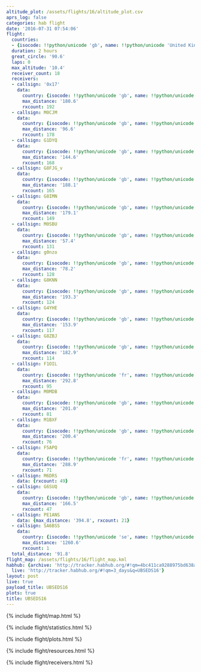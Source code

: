 ```yaml
---
altitude_plot: /assets/flights/16/altitude_plot.csv
aprs_log: false
categories: hab flight
date: '2016-07-31 07:54:06'
flight:
  countries:
  - {isocode: !!python/unicode 'gb', name: !!python/unicode 'United Kingdom'}
  duration: 2 hours
  great_circle: '90.6'
  laps: 0
  max_altitude: '10.4'
  receiver_count: 18
  receivers:
  - callsign: '0x17'
    data:
      country: {isocode: !!python/unicode 'gb', name: !!python/unicode 'United Kingdom'}
      max_distance: '180.6'
      rxcount: 192
  - callsign: M0CJM
    data:
      country: {isocode: !!python/unicode 'gb', name: !!python/unicode 'United Kingdom'}
      max_distance: '96.6'
      rxcount: 178
  - callsign: G1DYQ
    data:
      country: {isocode: !!python/unicode 'gb', name: !!python/unicode 'United Kingdom'}
      max_distance: '144.6'
      rxcount: 168
  - callsign: G8FJG_v
    data:
      country: {isocode: !!python/unicode 'gb', name: !!python/unicode 'United Kingdom'}
      max_distance: '188.1'
      rxcount: 165
  - callsign: G8IMN
    data:
      country: {isocode: !!python/unicode 'gb', name: !!python/unicode 'United Kingdom'}
      max_distance: '179.1'
      rxcount: 149
  - callsign: M0SBU
    data:
      country: {isocode: !!python/unicode 'gb', name: !!python/unicode 'United Kingdom'}
      max_distance: '57.4'
      rxcount: 131
  - callsign: g0nzo
    data:
      country: {isocode: !!python/unicode 'gb', name: !!python/unicode 'United Kingdom'}
      max_distance: '78.2'
      rxcount: 128
  - callsign: G8KNN
    data:
      country: {isocode: !!python/unicode 'gb', name: !!python/unicode 'United Kingdom'}
      max_distance: '193.3'
      rxcount: 124
  - callsign: G4YHE
    data:
      country: {isocode: !!python/unicode 'gb', name: !!python/unicode 'United Kingdom'}
      max_distance: '153.9'
      rxcount: 117
  - callsign: G8ZBJ
    data:
      country: {isocode: !!python/unicode 'gb', name: !!python/unicode 'United Kingdom'}
      max_distance: '182.9'
      rxcount: 114
  - callsign: F1OIL
    data:
      country: {isocode: !!python/unicode 'fr', name: !!python/unicode 'France'}
      max_distance: '292.8'
      rxcount: 95
  - callsign: M0MDB
    data:
      country: {isocode: !!python/unicode 'gb', name: !!python/unicode 'United Kingdom'}
      max_distance: '201.0'
      rxcount: 81
  - callsign: M1BXF
    data:
      country: {isocode: !!python/unicode 'gb', name: !!python/unicode 'United Kingdom'}
      max_distance: '200.4'
      rxcount: 76
  - callsign: F5APQ
    data:
      country: {isocode: !!python/unicode 'fr', name: !!python/unicode 'France'}
      max_distance: '288.9'
      rxcount: 71
  - callsign: M6DRS
    data: {rxcount: 49}
  - callsign: G6SUQ
    data:
      country: {isocode: !!python/unicode 'gb', name: !!python/unicode 'United Kingdom'}
      max_distance: '166.5'
      rxcount: 47
  - callsign: PE1ANS
    data: {max_distance: '394.8', rxcount: 21}
  - callsign: SA6BSS
    data:
      country: {isocode: !!python/unicode 'se', name: !!python/unicode 'Sweden'}
      max_distance: '1260.6'
      rxcount: 1
  total_distance: '91.8'
flight_map: /assets/flights/16/flight_map.kml
habhub: {archive: 'http://tracker.habhub.org/#!qm=4bc411ca9288975bd638a091415b5ad2',
  live: 'http://tracker.habhub.org/#!qm=3_days&q=UBSEDS16'}
layout: post
live: true
payload_title: UBSEDS16
plots: true
title: UBSEDS16
---
```


<!--more-->

{% include flight/map.html %}

{% include flight/statistics.html %}

{% include flight/plots.html %}

{% include flight/resources.html %}

{% include flight/receivers.html %}
